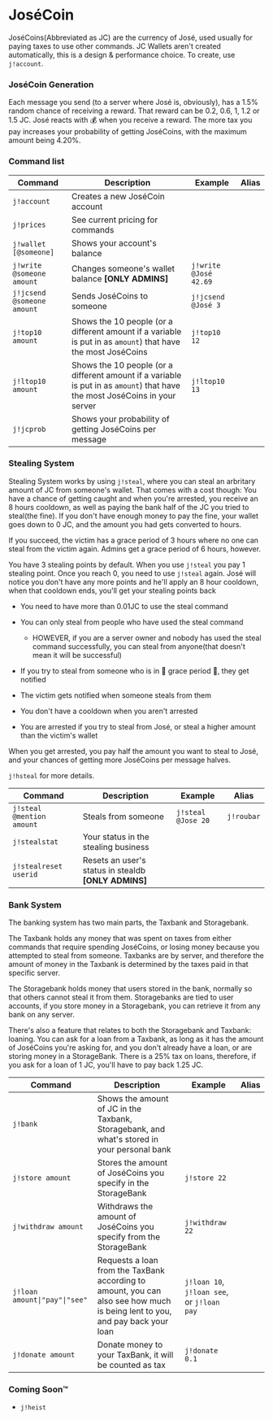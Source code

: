 JoséCoin
====

JoséCoins(Abbreviated as JC) are the currency of José, used usually for paying taxes to use other commands.
JC Wallets aren't created automatically, this is a design & performance choice. To create, use `j!account`.

### JoséCoin Generation

Each message you send (to a server where José is, obviously), has a 1.5% random chance of receiving a reward.
That reward can be 0.2, 0.6, 1, 1.2 or 1.5 JC. José reacts with :moneybag: when you receive a reward.
The more tax you pay increases your probability of getting JoséCoins, with the maximum amount being 4.20%.

### Command list

Command | Description | Example | Alias
------------- | ------------- | ------------- | -------------
`j!account` | Creates a new JoséCoin account | |
`j!prices` | See current pricing for commands | |
`j!wallet [@someone]` | Shows your account's balance  | |
`j!write @someone amount` | Changes someone's wallet balance **[ONLY ADMINS]** | `j!write @José 42.69` |
`j!jcsend @someone amount` | Sends JoséCoins to someone | `j!jcsend @José 3` |
`j!top10 amount` | Shows the 10 people (or a different amount if a variable is put in as `amount`) that have the most JoséCoins | `j!top10 12` |
`j!ltop10 amount` | Shows the 10 people (or a different amount if a variable is put in as `amount`) that have the most JoséCoins in your server | `j!ltop10 13` |
`j!jcprob` | Shows your probability of getting JoséCoins per message | |

### Stealing System

Stealing System works by using `j!steal`, where you can steal an arbritary amount
of JC from someone's wallet. That comes with a cost though: You have a chance of getting
caught and when you're arrested, you receive an 8 hours cooldown, as well as paying the bank half of the JC you tried to steal(the fine).
If you don't have enough money to pay the fine, your wallet goes down to 0 JC, and the amount you had gets converted to hours.

If you succeed, the victim has a grace period of 3 hours
where no one can steal from the victim again. Admins get a grace period of 6 hours, however.


You have 3 stealing points by default. When you use `j!steal` you pay 1 stealing point.
Once you reach 0, you need to use `j!steal` again. José will notice you don't have any more points
and he'll apply an 8 hour cooldown, when that cooldown ends, you'll get your stealing points back

 * You need to have more than 0.01JC to use the steal command
 * You can only steal from people who have used the steal command
   * HOWEVER, if you are a server owner and nobody has used the steal command successfully, you can
    steal from anyone(that doesn't mean it will be successful)

 * If you try to steal from someone who is in :angel: grace period :angel:, they get notified
 * The victim gets notified when someone steals from them
 * You don't have a cooldown when you aren't arrested
 * You are arrested if you try to steal from José, or steal a higher amount than the victim's wallet

When you get arrested, you pay half the amount you want to steal to José,
and your chances of getting more JoséCoins per message halves.

`j!hsteal` for more details.

Command | Description | Example | Alias
------------- | ------------- | ------------- | -------------
`j!steal @mention amount` | Steals from someone | `j!steal @Jose 20` | `j!roubar`
`j!stealstat` | Your status in the stealing business | |
`j!stealreset userid` | Resets an user's status in stealdb **[ONLY ADMINS]** | |

### Bank System

The banking system has two main parts, the Taxbank and Storagebank.

The Taxbank holds any money that was spent on taxes from either commands that require spending JoséCoins,
or losing money because you attempted to steal from someone.
Taxbanks are by server, and therefore the amount of money in the Taxbank is determined by the taxes paid in that specific server.

The Storagebank holds money that users stored in the bank, normally so that others cannot steal it from them.
Storagebanks are tied to user accounts, if you store money in a Storagebank, you can retrieve it from any bank on any server.

There's also a feature that relates to both the Storagebank and Taxbank: loaning. You can ask for a loan from a Taxbank,
as long as it has the amount of JoséCoins you're asking for, and you don't already have a loan, or are storing money in a StorageBank.
There is a 25% tax on loans, therefore, if you ask for a loan of 1 JC, you'll have to pay back 1.25 JC.

Command | Description | Example | Alias
------------- | ------------- | ------------- | -------------
`j!bank` | Shows the amount of JC in the Taxbank, Storagebank, and what's stored in your personal bank | |
`j!store amount` | Stores the amount of JoséCoins you specify in the StorageBank | `j!store 22` |
`j!withdraw amount` | Withdraws the amount of JoséCoins you specify from the StorageBank | `j!withdraw 22` |
`j!loan amount\|"pay"\|"see"` | Requests a loan from the TaxBank according to amount, you can also see how much is being lent to you, and pay back your loan | `j!loan 10`, `j!loan see`, or `j!loan pay` |
`j!donate amount` | Donate money to your TaxBank, it will be counted as tax | `j!donate 0.1` |

### Coming Soon™

 * `j!heist`
